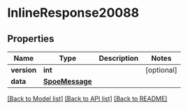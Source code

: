 # InlineResponse20088

## Properties
Name | Type | Description | Notes
------------ | ------------- | ------------- | -------------
**version** | **int** |  | [optional] 
**data** | [**SpoeMessage**](SpoeMessage.md) |  | 

[[Back to Model list]](../README.md#documentation-for-models) [[Back to API list]](../README.md#documentation-for-api-endpoints) [[Back to README]](../README.md)

